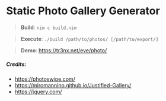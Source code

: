 # Static Photo Gallery Generator

> **Build**:
`nim c build.nim`

> **Execute**:
`./build /path/to/photos/ [/path/to/export/]`

> **Demo**: https://tr3nx.net/eve/photo/

##### Credits:
- https://photoswipe.com/
- https://miromannino.github.io/Justified-Gallery/
- https://jquery.com/
